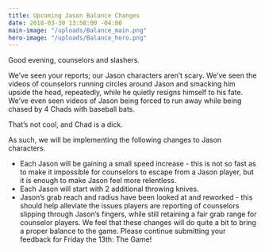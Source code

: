 ```yaml
---
title: Upcoming Jason Balance Changes
date: 2018-03-30 13:58:00 -04:00
main-image: "/uploads/Balance_main.png"
hero-image: "/uploads/Balance_hero.png"
---
```


Good evening, counselors and slashers.

We’ve seen your reports; our Jason characters aren’t scary. We’ve seen the videos of counselors running circles around Jason and smacking him upside the head, repeatedly, while he quietly resigns himself to his fate. We’ve even seen videos of Jason being forced to run away while being chased by 4 Chads with baseball bats.

That’s not cool, and Chad is a dick.

As such, we will be implementing the following changes to Jason characters.

* Each Jason will be gaining a small speed increase - this is not so fast as to make it impossible for counselors to escape from a Jason player, but it is enough to make Jason feel more relentless.
* Each Jason will start with 2 additional throwing knives.
* Jason’s grab reach and radius have been looked at and reworked - this should help alleviate the issues players are reporting of counselors slipping through Jason’s fingers, while still retaining a fair grab range for counselor players.
We feel that these changes will do quite a bit to bring a proper balance to the game. Please continue submitting your feedback for Friday the 13th: The Game!